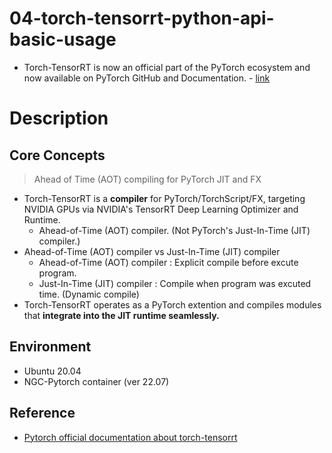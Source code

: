 # 04-torch-tensorrt-python-api-basic-usage
- Torch-TensorRT is now an official part of the PyTorch ecosystem and now available on PyTorch GitHub and Documentation. - [link](https://github.com/pytorch/TensorRT)

# Description
## Core Concepts
> Ahead of Time (AOT) compiling for PyTorch JIT and FX
- Torch-TensorRT is a **compiler** for PyTorch/TorchScript/FX, targeting NVIDIA GPUs via NVIDIA's TensorRT Deep Learning Optimizer and Runtime. 
    - Ahead-of-Time (AOT) compiler. (Not PyTorch's Just-In-Time (JIT) compiler.)
- Ahead-of-Time (AOT) compiler vs Just-In-Time (JIT) compiler
    - Ahead-of-Time (AOT) compiler : Explicit compile before excute program.
    - Just-In-Time (JIT) compiler : Compile when program was excuted time. (Dynamic compile)
- Torch-TensorRT operates as a PyTorch extention and compiles modules that **integrate into the JIT runtime seamlessly.**

## Environment
- Ubuntu 20.04
- NGC-Pytorch container (ver 22.07)

## Reference
- [Pytorch official documentation about torch-tensorrt](https://pytorch.org/TensorRT/tutorials/installation.html)

